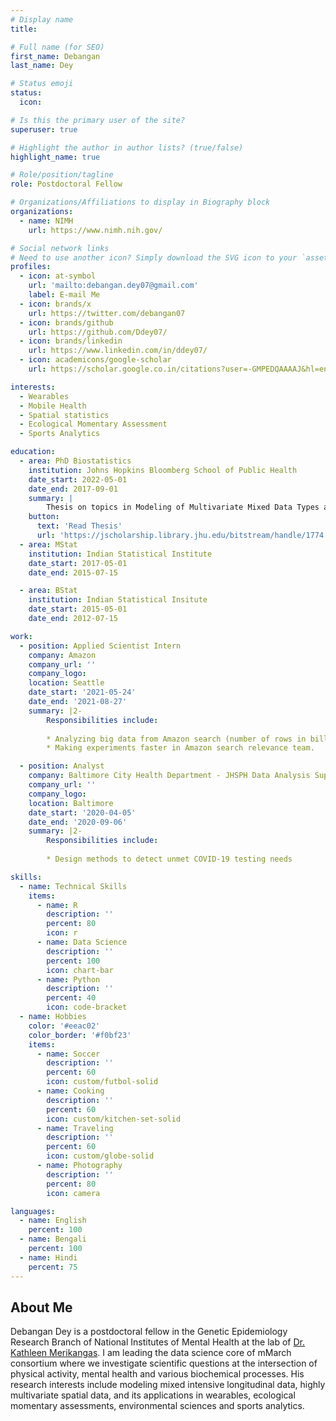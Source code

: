 ```yaml
---
# Display name
title: 

# Full name (for SEO)
first_name: Debangan
last_name: Dey

# Status emoji
status:
  icon: 

# Is this the primary user of the site?
superuser: true

# Highlight the author in author lists? (true/false)
highlight_name: true

# Role/position/tagline
role: Postdoctoral Fellow

# Organizations/Affiliations to display in Biography block
organizations:
  - name: NIMH
    url: https://www.nimh.nih.gov/

# Social network links
# Need to use another icon? Simply download the SVG icon to your `assets/media/icons/` folder.
profiles:
  - icon: at-symbol
    url: 'mailto:debangan.dey07@gmail.com'
    label: E-mail Me
  - icon: brands/x
    url: https://twitter.com/debangan07
  - icon: brands/github
    url: https://github.com/Ddey07/
  - icon: brands/linkedin
    url: https://www.linkedin.com/in/ddey07/
  - icon: academicons/google-scholar
    url: https://scholar.google.co.in/citations?user=-GMPEDQAAAAJ&hl=en

interests:
  - Wearables
  - Mobile Health
  - Spatial statistics
  - Ecological Momentary Assessment
  - Sports Analytics

education:
  - area: PhD Biostatistics
    institution: Johns Hopkins Bloomberg School of Public Health
    date_start: 2022-05-01
    date_end: 2017-09-01
    summary: |
        Thesis on topics in Modeling of Multivariate Mixed Data Types and Highly Multivariate Spatial Data. Supervised by <a href="https://www.biostat.jhsph.edu/~vzipunni/" target="_blank"> Dr. Vadim Zipunnikov </a> and <a href="https://abhidatta.com" target="_blank"> Dr. Abhirup Datta </a> 
    button:
      text: 'Read Thesis'
      url: 'https://jscholarship.library.jhu.edu/bitstream/handle/1774.2/67150/DEY-DISSERTATION-2022.pdf?sequence=1'
  - area: MStat
    institution: Indian Statistical Institute
    date_start: 2017-05-01
    date_end: 2015-07-15

  - area: BStat
    institution: Indian Statistical Insitute
    date_start: 2015-05-01
    date_end: 2012-07-15

work:
  - position: Applied Scientist Intern
    company: Amazon
    company_url: ''
    company_logo: 
    location: Seattle
    date_start: '2021-05-24'
    date_end: '2021-08-27'
    summary: |2-
        Responsibilities include:
        
        * Analyzing big data from Amazon search (number of rows in billions) in Spark.
        * Making experiments faster in Amazon search relevance team.

  - position: Analyst
    company: Baltimore City Health Department - JHSPH Data Analysis Support Team
    company_url: ''
    company_logo: 
    location: Baltimore
    date_start: '2020-04-05'
    date_end: '2020-09-06'
    summary: |2-
        Responsibilities include:
        
        * Design methods to detect unmet COVID-19 testing needs

skills:
  - name: Technical Skills
    items:
      - name: R
        description: ''
        percent: 80
        icon: r
      - name: Data Science
        description: ''
        percent: 100
        icon: chart-bar
      - name: Python
        description: ''
        percent: 40
        icon: code-bracket
  - name: Hobbies
    color: '#eeac02'
    color_border: '#f0bf23'
    items:
      - name: Soccer
        description: ''
        percent: 60
        icon: custom/futbol-solid
      - name: Cooking
        description: ''
        percent: 60
        icon: custom/kitchen-set-solid
      - name: Traveling
        description: ''
        percent: 60
        icon: custom/globe-solid  
      - name: Photography
        description: ''
        percent: 80
        icon: camera

languages:
  - name: English
    percent: 100
  - name: Bengali
    percent: 100
  - name: Hindi
    percent: 75
---
```

## About Me
  
Debangan Dey is a postdoctoral fellow in the Genetic Epidemiology Research Branch of National Institutes of Mental Health at the lab of <a href="https://www.nimh.nih.gov/research/research-conducted-at-nimh/principal-investigators/kathleen-merikangas" target="_blank">Dr. Kathleen Merikangas</a>. I am leading the data science core of mMarch consortium where we investigate scientific questions at the intersection of physical activity, mental health and various biochemical processes. His research interests include modeling mixed intensive longitudinal data, highly multivariate spatial data, and its applications in wearables, ecological momentary assessments, environmental sciences and sports analytics.
